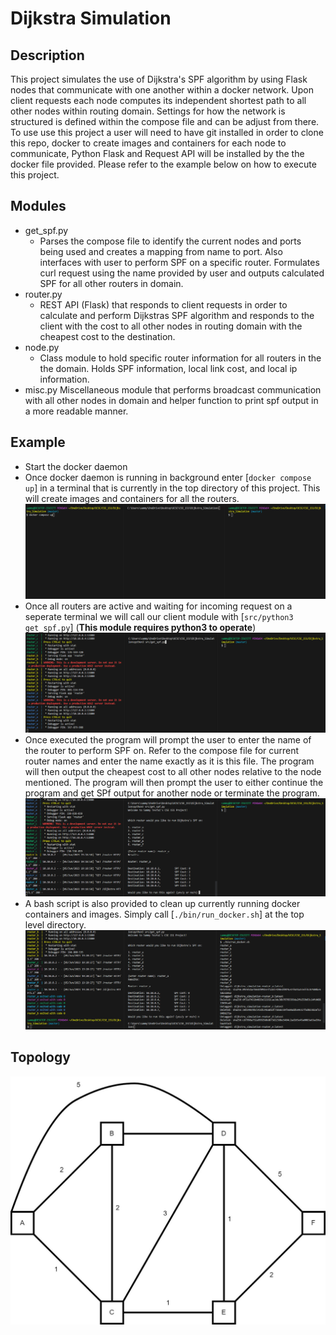# Dijkstra Simulation

## Description
This project simulates the use of Dijkstra's SPF algorithm by using Flask nodes that communicate with one another within a docker network. Upon client requests each node computes its independent shortest path to all other nodes within routing domain. Settings for how the network is structured is defined within the compose file and can be adjust from there. To use use this project a user will need to have git installed in order to clone this repo, docker to create images and containers for each node to communicate, Python Flask and Request API will be installed by the the docker file provided. Please refer to the example below on how to execute this project. 

## Modules
- get_spf.py
    - Parses the compose file to identify the current nodes and ports being used and creates a mapping from name to port. Also interfaces with user to perform SPF on a specific router. Formulates curl request using the name provided by user and outputs calculated SPF for all other routers in domain.  
- router.py
    - REST API (Flask) that responds to client requests in order to calculate and perform Dijkstras SPF algorithm and responds to the client with the cost to all other nodes in routing domain with the cheapest cost to the destination.
- node.py
    - Class module to hold specific router information for all routers in the the domain. Holds SPF information, local link cost, and local ip information. 
- misc.py
    Miscellaneous module that performs broadcast communication with all other nodes in domain and helper function to print spf output in a more readable manner.

## Example
- Start the docker daemon
- Once docker daemon is running in background enter [`docker compose up`] in a terminal that is currently in the top directory of this project. This will create images and containers for all the routers.
![''](doc/docker%20compose%20up.PNG)
- Once all routers are active and waiting for incoming request on a seperate terminal we will call our client module with [`src/python3 get_spf.py`] (**This module requires python3 to operate**)
![''](doc/get_spf.PNG)
- Once executed the program will prompt the user to enter the name of the router to perform SPF on. Refer to the compose file for current router names and enter the name exactly as it is this file. The program will then output the cheapest cost to all other nodes relative to the node mentioned. The program will then prompt the user to either continue the program and get SPf output for another node or terminate the program.
![''](doc/spf.PNG)
- A bash script is also provided to clean up currently running docker containers and images. Simply call [`./bin/run_docker.sh`] at the top level directory.
![''](doc/clear.PNG)

## Topology

![Current topology implemented in compose file.](doc/Topo.jpg)
